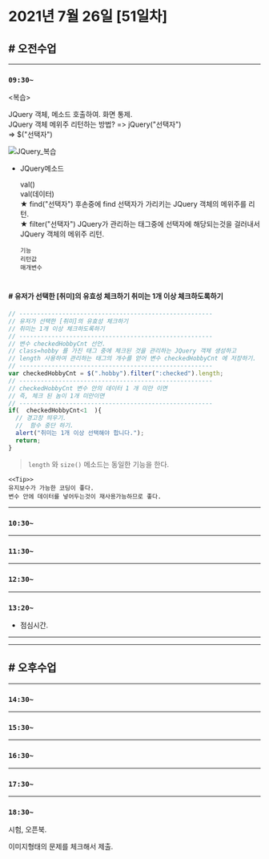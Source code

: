 # 2021년 7월 26일 [51일차]  

## # 오전수업  
----
### `09:30~`  


<복습>    

JQuery 객체, 메소드 호출하여. 화면 통제.    
JQuery 객체 메위주 리턴하는 방법?  =>  jQuery("선택자")  
                                 =>  $("선택자")     

![JQuery_복습]()    

- JQuery메소드

  val()    
  val(데이터)    
  ★ find("선택자")    후손중에 find 선택자가 가리키는 JQuery 객체의 메위주를 리턴.  
  ★ filter("선택자")  JQuery가 관리하는 태그중에 선택자에 해당되는것을 걸러내서 JQuery 객체의 메위주 리턴.  

  ```
  기능   
  리턴값    
  매개변수    
  ```

#

#### # 유저가 선택한 [취미]의 유효성 체크하기 취미는 1개 이상 체크하도록하기

```javascript
// ------------------------------------------------------
// 유저가 선택한 [취미]의 유효성 체크하기 
// 취미는 1개 이상 체크하도록하기
// ------------------------------------------------------
// 변수 checkedHobbyCnt 선언.
// class=hobby 를 가진 태그 중에 체크된 것을 관리하는 JQuery 객체 생성하고 
// length 사용하여 관리하는 태그의 개수를 얻어 변수 checkedHobbyCnt 에 저장하기. 
// ------------------------------------------------------
var checkedHobbyCnt = $(".hobby").filter(":checked").length;
// ------------------------------------------------------
// checkedHobbyCnt 변수 안의 데이터 1 개 미만 이면 
// 즉, 체크 된 놈이 1개 미만이면
// ------------------------------------------------------
if(  checkedHobbyCnt<1  ){
  // 경고창 띄우기.
  //  함수 중단 하기. 
  alert("취미는 1개 이상 선택해야 합니다.");
  return;
}
```
> `length` 와  `size()` 메소드는 동일한 기능을 한다.  


```
<<Tip>>
유지보수가 가능한 코딩이 좋다. 
변수 안에 데이터를 넣어두는것이 재사용가능하므로 좋다.
```














----
### `10:30~`








----
### `11:30~`








----
### `12:30~`








----
### `13:20~`

  - 점심시간.

---
---

## # 오후수업

---
### `14:30~`










---
### `15:30~`









----
### `16:30~`








----
### `17:30~`








----
### `18:30~`


시험, 오픈북.    

이미지형태의 문제를 체크해서 제출.    